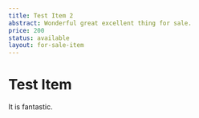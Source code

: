 ```yaml
---
title: Test Item 2
abstract: Wonderful great excellent thing for sale.
price: 200
status: available
layout: for-sale-item
---
```

# Test Item

It is fantastic.
